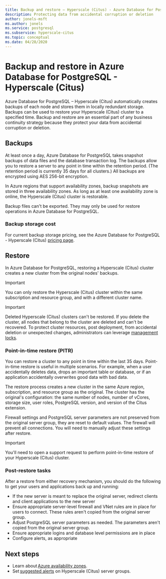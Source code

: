 ```yaml
---
title: Backup and restore – Hyperscale (Citus) - Azure Database for PostgreSQL
description: Protecting data from accidental corruption or deletion
author: jonels-msft
ms.author: jonels
ms.service: postgresql
ms.subservice: hyperscale-citus
ms.topic: conceptual
ms.date: 04/28/2020
---
```


# Backup and restore in Azure Database for PostgreSQL - Hyperscale (Citus)

Azure Database for PostgreSQL – Hyperscale (Citus) automatically creates
backups of each node and stores them in locally redundant storage. Backups can
be used to restore your Hyperscale (Citus) cluster to a specified time. Backup
and restore are an essential part of any business continuity strategy because
they protect your data from accidental corruption or deletion.

## Backups

At least once a day, Azure Database for PostgreSQL takes snapshot backups of
data files and the database transaction log. The backups allow you to restore a
server to any point in time within the retention period. (The retention period
is currently 35 days for all clusters.) All backups are encrypted using AES
256-bit encryption.

In Azure regions that support availability zones, backup snapshots are stored
in three availability zones. As long as at least one availability zone is
online, the Hyperscale (Citus) cluster is restorable.

Backup files can't be exported. They may only be used for restore operations
in Azure Database for PostgreSQL.

### Backup storage cost

For current backup storage pricing, see the Azure Database for PostgreSQL -
Hyperscale (Citus) [pricing
page](https://azure.microsoft.com/pricing/details/postgresql/hyperscale-citus/).

## Restore

In Azure Database for PostgreSQL, restoring a Hyperscale (Citus) cluster
creates a new cluster from the original nodes' backups. 

> [!IMPORTANT]
>You can only restore the Hyperscale (Citus) cluster within the same subscription and resource group, and with a different cluster name.


> [!IMPORTANT]
> Deleted Hyperscale (Citus) clusters can't be restored. If you delete the
> cluster, all nodes that belong to the cluster are deleted and can't be
> recovered. To protect cluster resources, post deployment, from accidental
> deletion or unexpected changes, administrators can leverage [management
> locks](/azure/azure-resource-manager/management/lock-resources).

### Point-in-time restore (PITR)

You can restore a cluster to any point in time within the last 35 days.
Point-in-time restore is useful in multiple scenarios. For example, when a user
accidentally deletes data, drops an important table or database, or if an
application accidentally overwrites good data with bad data.

The restore process creates a new cluster in the same Azure region,
subscription, and resource group as the original. The cluster has the
original's configuration: the same number of nodes, number of vCores, storage
size, user roles, PostgreSQL version, and version of the Citus extension.

Firewall settings and PostgreSQL server parameters are not preserved from the
original server group, they are reset to default values. The firewall will
prevent all connections. You will need to manually adjust these settings after
restore.

> [!IMPORTANT]
> You'll need to open a support request to perform point-in-time restore of
> your Hyperscale (Citus) cluster.

### Post-restore tasks

After a restore from either recovery mechanism, you should do the
following to get your users and applications back up and running:

* If the new server is meant to replace the original server, redirect clients
  and client applications to the new server
* Ensure appropriate server-level firewall and VNet rules are in place for
  users to connect. These rules aren't copied from the original server group.
* Adjust PostgreSQL server parameters as needed. The parameters aren't copied
  from the original server group.
* Ensure appropriate logins and database level permissions are in place
* Configure alerts, as appropriate

## Next steps

* Learn about [Azure availability zones](/azure/availability-zones/az-overview).
* Set [suggested alerts](/azure/postgresql/howto-hyperscale-alert-on-metric#suggested-alerts) on Hyperscale (Citus) server groups.
